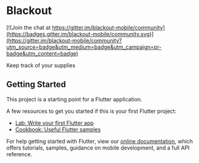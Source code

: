 # Blackout

[![Join the chat at https://gitter.im/blackout-mobile/community](https://badges.gitter.im/blackout-mobile/community.svg)](https://gitter.im/blackout-mobile/community?utm_source=badge&utm_medium=badge&utm_campaign=pr-badge&utm_content=badge)

Keep track of your supplies

## Getting Started

This project is a starting point for a Flutter application.

A few resources to get you started if this is your first Flutter project:

- [Lab: Write your first Flutter app](https://flutter.dev/docs/get-started/codelab)
- [Cookbook: Useful Flutter samples](https://flutter.dev/docs/cookbook)

For help getting started with Flutter, view our
[online documentation](https://flutter.dev/docs), which offers tutorials,
samples, guidance on mobile development, and a full API reference.
